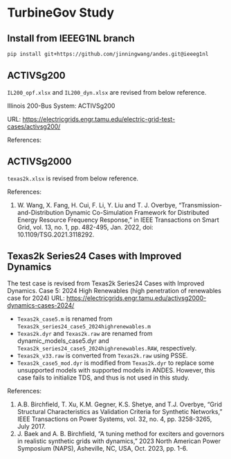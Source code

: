 # TurbineGov Study

## Install from IEEEG1NL branch

```bash
pip install git+https://github.com/jinningwang/andes.git@ieeeg1nl
```

## ACTIVSg200

``IL200_opf.xlsx`` and ``IL200_dyn.xlsx`` are revised from below reference.

Illinois 200-Bus System: ACTIVSg200

URL: <https://electricgrids.engr.tamu.edu/electric-grid-test-cases/activsg200/>

References:

## ACTIVSg2000

``texas2k.xlsx`` is revised from below reference.

References:
1. W. Wang, X. Fang, H. Cui, F. Li, Y. Liu and T. J. Overbye, “Transmission-and-Distribution
   Dynamic Co-Simulation Framework for Distributed Energy Resource Frequency Response,” in
   IEEE Transactions on Smart Grid, vol. 13, no. 1, pp. 482-495, Jan. 2022,
   doi: 10.1109/TSG.2021.3118292.

## Texas2k Series24 Cases with Improved Dynamics

The test case is revised from Texas2k Series24 Cases with Improved Dynamics.
Case 5: 2024 High Renewables (high penetration of renewables case for 2024)
URL: <https://electricgrids.engr.tamu.edu/activsg2000-dynamics-cases-2024/>

- ``Texas2k_case5.m`` is renamed from ``Texas2k_series24_case5_2024highrenewables.m``
- ``Texas2k.dyr`` and ``Texas2k.raw`` are renamed from dynamic_models_case5.dyr and
  ``Texas2k_series24_case5_2024highrenewables.RAW``, respectively.
- ``Texas2k_v33.raw`` is converted from ``Texas2k.raw`` using PSSE.
- ``Texas2k_case5_mod.dyr`` is modified from ``Texas2k.dyr`` to replace some unsupported
  models with supported models in ANDES. However, this case fails to initialize
  TDS, and thus is not used in this study.

References:
1. A.B. Birchfield, T. Xu, K.M. Gegner, K.S. Shetye, and T.J. Overbye, “Grid Structural
   Characteristics as Validation Criteria for Synthetic Networks,” IEEE Transactions on
   Power Systems, vol. 32, no. 4, pp. 3258-3265, July 2017.
1. J. Baek and A. B. Birchfield, “A tuning method for exciters and governors in realistic
   synthetic grids with dynamics,” 2023 North American Power Symposium (NAPS), Asheville,
   NC, USA, Oct. 2023, pp. 1-6.
